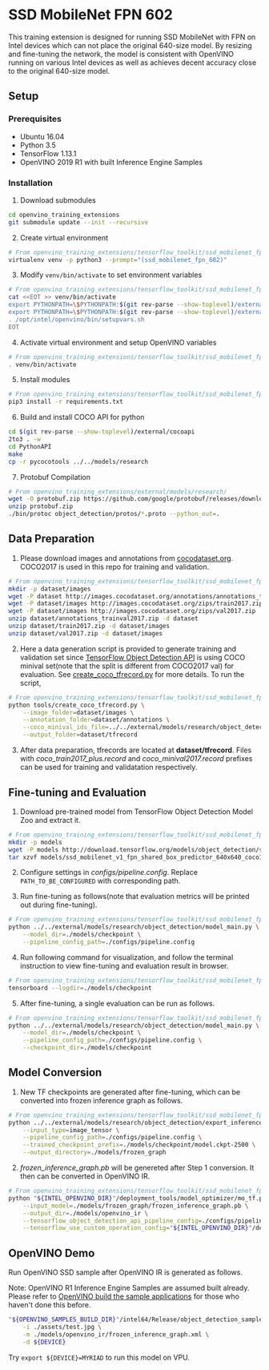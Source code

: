 # SSD MobileNet FPN 602

This training extension is designed for running SSD MobileNet with FPN on Intel devices which can not place the original 640-size model. By resizing and fine-tuning the network, the model is consistent with OpenVINO running on various Intel devices as well as achieves decent accuracy close to the original 640-size model.


## Setup

### Prerequisites

* Ubuntu 16.04
* Python 3.5
* TensorFlow 1.13.1
* OpenVINO 2019 R1 with built Inference Engine Samples

### Installation

1. Download submodules
```bash
cd openvino_training_extensions
git submodule update --init --recursive
```

2. Create virtual environment
```bash
# From openvino_training_extensions/tensorflow_toolkit/ssd_mobilenet_fpn_602/
virtualenv venv -p python3 --prompt="(ssd_mobilenet_fpn_602)"
```

3. Modify `venv/bin/activate` to set environment variables
```bash
# From openvino_training_extensions/tensorflow_toolkit/ssd_mobilenet_fpn_602/
cat <<EOT >> venv/bin/activate
export PYTHONPATH=\$PYTHONPATH:$(git rev-parse --show-toplevel)/external/models/research
export PYTHONPATH=\$PYTHONPATH:$(git rev-parse --show-toplevel)/external/models/research/slim
. /opt/intel/openvino/bin/setupvars.sh
EOT
```

4. Activate virtual environment and setup OpenVINO variables
```bash
# From openvino_training_extensions/tensorflow_toolkit/ssd_mobilenet_fpn_602/
. venv/bin/activate
```

5. Install modules
```bash
# From openvino_training_extensions/tensorflow_toolkit/ssd_mobilenet_fpn_602/
pip3 install -r requirements.txt
```

6. Build and install COCO API for python
```bash
cd $(git rev-parse --show-toplevel)/external/cocoapi
2to3 . -w
cd PythonAPI
make
cp -r pycocotools ../../models/research
```

7. Protobuf Compilation
```bash
# From openvino_training_extensions/external/models/research/
wget -O protobuf.zip https://github.com/google/protobuf/releases/download/v3.0.0/protoc-3.0.0-linux-x86_64.zip
unzip protobuf.zip
./bin/protoc object_detection/protos/*.proto --python_out=.
```

## Data Preparation
1. Please download images and annotations from [cocodataset.org](cocodataset.org/#download). COCO2017 is used in this repo for training and validation.
```bash
# From openvino_training_extensions/tensorflow_toolkit/ssd_mobilenet_fpn_602/
mkdir -p dataset/images
wget -P dataset http://images.cocodataset.org/annotations/annotations_trainval2017.zip
wget -P dataset/images http://images.cocodataset.org/zips/train2017.zip
wget -P dataset/images http://images.cocodataset.org/zips/val2017.zip
unzip dataset/annotations_trainval2017.zip -d dataset
unzip dataset/train2017.zip -d dataset/images
unzip dataset/val2017.zip -d dataset/images
```

2. Here a data generation script is provided to generate training and validation set since [TensorFlow Object Detection API](https://github.com/tensorflow/models/tree/master/research/object_detection) is using COCO minival set(note that the split is different from COCO2017 val) for evaluation. See [create_coco_tfrecord.py](tools/create_coco_tfrecord.py) for more details. To run the script,
```bash
# From openvino_training_extensions/tensorflow_toolkit/ssd_mobilenet_fpn_602/
python tools/create_coco_tfrecord.py \
    --image_folder=dataset/images \
    --annotation_folder=dataset/annotations \
    --coco_minival_ids_file=../../external/models/research/object_detection/data/mscoco_minival_ids.txt \
    --output_folder=dataset/tfrecord
```

3. After data preparation, tfrecords are located at **dataset/tfrecord**. Files with *coco_train2017_plus.record* and *coco_minival2017.record* prefixes can be used for training and validatation respectively.


## Fine-tuning and Evaluation

1. Download pre-trained model from TensorFlow Object Detection Model Zoo and extract it.
```bash
# From openvino_training_extensions/tensorflow_toolkit/ssd_mobilenet_fpn_602/
mkdir -p models
wget -P models http://download.tensorflow.org/models/object_detection/ssd_mobilenet_v1_fpn_shared_box_predictor_640x640_coco14_sync_2018_07_03.tar.gz
tar xzvf models/ssd_mobilenet_v1_fpn_shared_box_predictor_640x640_coco14_sync_2018_07_03.tar.gz -C models
```

2. Configure settings in *configs/pipeline.config*. Replace `PATH_TO_BE_CONFIGURED` with corresponding path.

3. Run fine-tuning as follows(note that evaluation metrics will be printed out during fine-tuning).
```bash
# From openvino_training_extensions/tensorflow_toolkit/ssd_mobilenet_fpn_602/
python ../../external/models/research/object_detection/model_main.py \
    --model_dir=./models/checkpoint \
    --pipeline_config_path=./configs/pipeline.config
```

4. Run following command for visualization, and follow the terminal instruction to view fine-tuning and evaluation result in browser.
```bash
# From openvino_training_extensions/tensorflow_toolkit/ssd_mobilenet_fpn_602/
tensorboard --logdir=./models/checkpoint
```

5. After fine-tuning, a single evaluation can be run as follows.
```bash
# From openvino_training_extensions/tensorflow_toolkit/ssd_mobilenet_fpn_602/
python ../../external/models/research/object_detection/model_main.py \
    --model_dir=./models/checkpoint \
    --pipeline_config_path=./configs/pipeline.config \
    --checkpoint_dir=./models/checkpoint
```

## Model Conversion

1. New TF checkpoints are generated after fine-tuning, which can be converted into frozen inference graph as follows.
```bash
# From openvino_training_extensions/tensorflow_toolkit/ssd_mobilenet_fpn_602/
python ../../external/models/research/object_detection/export_inference_graph.py \
    --input_type=image_tensor \
    --pipeline_config_path=./configs/pipeline.config \
    --trained_checkpoint_prefix=./models/checkpoint/model.ckpt-2500 \
    --output_directory=./models/frozen_graph
```

2. *frozen_inference_graph.pb* will be genereted after Step 1 conversion. It then can be converted in OpenVINO IR.
```bash
# From openvino_training_extensions/tensorflow_toolkit/ssd_mobilenet_fpn_602/
python "${INTEL_OPENVINO_DIR}"/deployment_tools/model_optimizer/mo_tf.py \
    --input_model=./models/frozen_graph/frozen_inference_graph.pb \
    --output_dir=./models/openvino_ir \
    --tensorflow_object_detection_api_pipeline_config=./configs/pipeline.config \
    --tensorflow_use_custom_operation_config="${INTEL_OPENVINO_DIR}"/deployment_tools/model_optimizer/extensions/front/tf/ssd_v2_support.json
```

## OpenVINO Demo

Run OpenVINO SSD sample after OpenVINO IR is generated as follows.

Note: OpenVINO R1 Inference Engine Samples are assumed built already. Please refer to [OpenVINO build the sample applications](https://docs.openvinotoolkit.org/latest/_docs_IE_DG_Samples_Overview.html#build_the_sample_applications) for those who haven't done this before.
```bash
"${OPENVINO_SAMPLES_BUILD_DIR}"/intel64/Release/object_detection_sample_ssd \
    -i ./assets/test.jpg \
    -m ./models/openvino_ir/frozen_inference_graph.xml \
    -d ${DEVICE}
```
Try `export ${DEVICE}=MYRIAD` to run this model on VPU.

